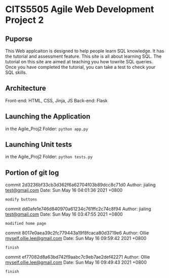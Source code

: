 # CITS5505 Agile Web Development Project 2
## Puporse
This Web applcaiton is designed to help people learn SQL knowledge. It has the tutorial and assessment feature.
This site is all about learning SQL. The tutorial on this site are aimed at teaching you how towrite SQL queries.
Once you have completed the tutorial, you can take a test to check your SQL skills.
## Architecture
Front-end: HTML, CSS, Jinja, JS
Back-end: Flask
## Launching the Application
in the Agile_Proj2 Folder:
`python app.py`
## Launching Unit tests
in the Agile_Proj2 Folder:
`python tests.py`

## Portion of git log
commit 2d3236bf33cb3d362f6a62704f03b89dcc8c71d0
Author: jialing <test@gmail.com>
Date:   Sun May 16 04:01:36 2021 +0800

    modify buttons

commit dd0afe1e746d840970a61234c761ffc2c74c8f94
Author: jialing <test@gmail.com>
Date:   Sun May 16 03:47:55 2021 +0800

    modified home page

commit 8017e0aea39c2fc779443a19f8fcaca80d3719e6
Author: Ollie <myself.ollie.lee@gmail.com>
Date:   Sun May 16 09:59:42 2021 +0800

    finish

commit ef77082d8a63bd742f9aabc7c9eb7ae2def42271
Author: Ollie <myself.ollie.lee@gmail.com>
Date:   Sun May 16 09:49:43 2021 +0800

    finish
